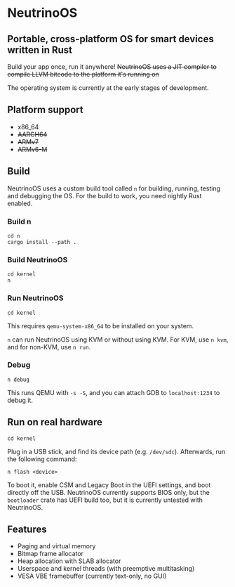 # NeutrinoOS

## Portable, cross-platform OS for smart devices written in Rust

Build your app once, run it anywhere! <s>NeutrinoOS uses a JIT compiler to compile LLVM bitcode to the platform it's running on</s>

The operating system is currently at the early stages of development.

## Platform support

- x86_64
- <s>AARCH64</s>
- <s>ARMv7</s>
- <s>ARMv6-M</s>

## Build

NeutrinoOS uses a custom build tool called `n` for building, running, testing and debugging the OS. For the build to work, you need nightly Rust enabled.

### Build n

```
cd n
cargo install --path .
```

### Build NeutrinoOS

```
cd kernel
n
```

### Run NeutrinoOS

```
cd kernel
```

This requires `qemu-system-x86_64` to be installed on your system.

`n` can run NeutrinoOS using KVM or without using KVM. For KVM, use `n kvm`, and for non-KVM, use `n run`.

### Debug

```
n debug
```

This runs QEMU with `-s -S`, and you can attach GDB to `localhost:1234` to debug it.

## Run on real hardware

```
cd kernel
```

Plug in a USB stick, and find its device path (e.g. `/dev/sdc`). Afterwards, run the following command:

```
n flash <device>
```

To boot it, enable CSM and Legacy Boot in the UEFI settings, and boot directly off the USB. NeutrinoOS currently supports BIOS only, but the `bootloader` crate has UEFI build too, but it is currently untested with NeutrinoOS.

## Features

- Paging and virtual memory
- Bitmap frame allocator
- Heap allocation with SLAB allocator
- Userspace and kernel threads (with preemptive multitasking)
- VESA VBE framebuffer (currently text-only, no GUI)

